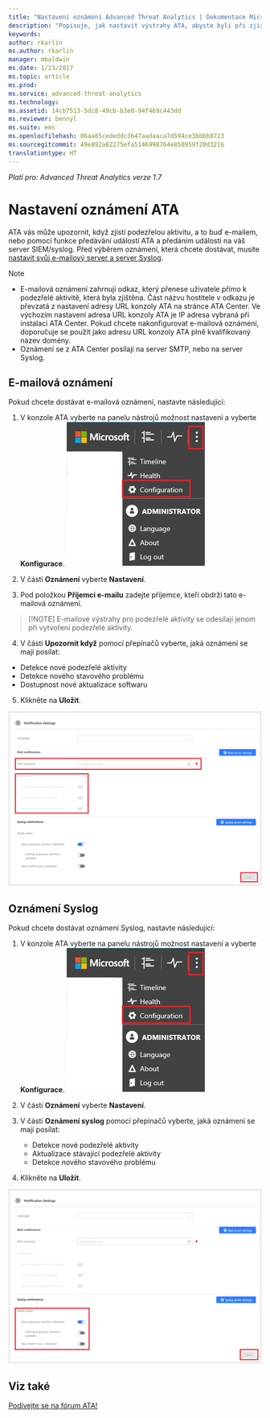 ```yaml
---
title: "Nastavení oznámení Advanced Threat Analytics | Dokumentace Microsoftu"
description: "Popisuje, jak nastavit výstrahy ATA, abyste byli při zjištění podezřelých aktivit upozorněni."
keywords: 
author: rkarlin
ms.author: rkarlin
manager: mbaldwin
ms.date: 1/23/2017
ms.topic: article
ms.prod: 
ms.service: advanced-threat-analytics
ms.technology: 
ms.assetid: 14cb7513-5dc8-49cb-b3e0-94f469c443dd
ms.reviewer: bennyl
ms.suite: ems
ms.openlocfilehash: 06aa85cededdc3647aadaaca7d594ce3bbbb0723
ms.sourcegitcommit: 49e892a82275efa5146998764e850959f20d3216
translationtype: HT
---
```

*Platí pro: Advanced Threat Analytics verze 1.7*



# <a name="set-ata-notifications"></a>Nastavení oznámení ATA
ATA vás může upozornit, když zjistí podezřelou aktivitu, a to buď e-mailem, nebo pomocí funkce předávání událostí ATA a předáním události na váš server SIEM/syslog. Před výběrem oznámení, která chcete dostávat, musíte [nastavit svůj e-mailový server a server Syslog](setting-syslog-email-server-settings.md).

> [!NOTE]
> -   E-mailová oznámení zahrnují odkaz, který přenese uživatele přímo k podezřelé aktivitě, která byla zjištěna. Část názvu hostitele v odkazu je převzatá z nastavení adresy URL konzoly ATA na stránce ATA Center. Ve výchozím nastavení adresa URL konzoly ATA je IP adresa vybraná při instalaci ATA Center.  Pokud chcete nakonfigurovat e-mailová oznámení, doporučuje se použít jako adresu URL konzoly ATA plně kvalifikovaný název domény.
> -   Oznámení se z ATA Center posílají na server SMTP, nebo na server Syslog.

## <a name="mail-notifications"></a>E-mailová oznámení
Pokud chcete dostávat e-mailová oznámení, nastavte následující:


1. V konzole ATA vyberte na panelu nástrojů možnost nastavení a vyberte **Konfigurace**.
![Ikona nastavení konfigurace ATA](media/ATA-config-icon.JPG)

2. V části **Oznámení** vyberte **Nastavení**.
3. Pod položkou **Příjemci e-mailu** zadejte příjemce, kteří obdrží tato e-mailová oznámení.
>    [!NOTE]
>   E-mailové výstrahy pro podezřelé aktivity se odesílají jenom při vytvoření podezřelé aktivity.

4. V části **Upozornit když** pomocí přepínačů vyberte, jaká oznámení se mají posílat:
  - Detekce nové podezřelé aktivity
  - Detekce nového stavového problému
  - Dostupnost nové aktualizace softwaru

5. Klikněte na **Uložit**.

![Obrázek nastavení e-mailových upozornění ATA](media/ATA-mail-notification-settings-1.7.png)


## <a name="syslog-notification"></a>Oznámení Syslog

Pokud chcete dostávat oznámení Syslog, nastavte následující:


1. V konzole ATA vyberte na panelu nástrojů možnost nastavení a vyberte **Konfigurace**.
![Ikona nastavení konfigurace ATA](media/ATA-config-icon.JPG)

2. V části **Oznámení** vyberte **Nastavení**.
3. V části **Oznámení syslog** pomocí přepínačů vyberte, jaká oznámení se mají posílat:


    - Detekce nové podezřelé aktivity
    - Aktualizace stávající podezřelé aktivity
    - Detekce nového stavového problému
5. Klikněte na **Uložit**.

![Obrázek nastavení upozornění ATA](media/ATA-syslog-notification-settings-1.7.png)




## <a name="see-also"></a>Viz také
[Podívejte se na fórum ATA!](https://social.technet.microsoft.com/Forums/security/home?forum=mata)
